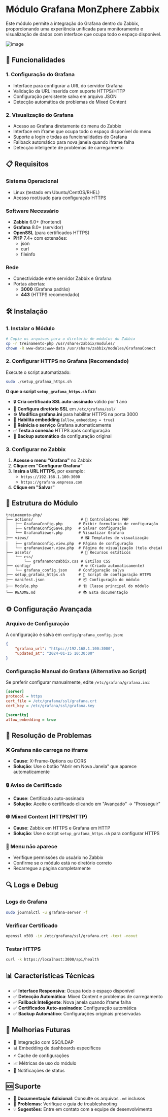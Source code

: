 # Módulo Grafana MonZphere Zabbix

Este módulo permite a integração do Grafana dentro do Zabbix, proporcionando uma experiência unificada para monitoramento e visualização de dados com interface que ocupa todo o espaço disponível.

![image](https://github.com/user-attachments/assets/2e679b97-8006-4e72-a4aa-c4c8c135ca79)


## 🚀 Funcionalidades

### 1. Configuração do Grafana
- Interface para configurar a URL do servidor Grafana
- Validação da URL inserida com suporte HTTPS/HTTP
- Configuração persistente salva em arquivo JSON
- Detecção automática de problemas de Mixed Content

### 2. Visualização do Grafana
- Acesso ao Grafana diretamente do menu do Zabbix
- Interface em iframe que ocupa todo o espaço disponível do menu
- Suporte a login e todas as funcionalidades do Grafana
- Fallback automático para nova janela quando iframe falha
- Detecção inteligente de problemas de carregamento

## 📋 Requisitos

### Sistema Operacional
- Linux (testado em Ubuntu/CentOS/RHEL)
- Acesso root/sudo para configuração HTTPS

### Software Necessário
- **Zabbix** 6.0+ (frontend)
- **Grafana** 8.0+ (servidor)
- **OpenSSL** (para certificados HTTPS)
- **PHP** 7.4+ com extensões:
  - json
  - curl
  - fileinfo

### Rede
- Conectividade entre servidor Zabbix e Grafana
- Portas abertas:
  - **3000** (Grafana padrão)
  - **443** (HTTPS recomendado)

## 🛠️ Instalação

### 1. Instalar o Módulo
```bash
# Copie os arquivos para o diretório de módulos do Zabbix
cp -r treinamento-php /usr/share/zabbix/modules/
chown -R www-data:www-data /usr/share/zabbix/modules/GrafanaConect
```

### 2. Configurar HTTPS no Grafana (Recomendado)
Execute o script automatizado:
```bash
sudo ./setup_grafana_https.sh
```

**O que o script `setup_grafana_https.sh` faz:**
- 🔒 **Cria certificado SSL auto-assinado** válido por 1 ano
- 📁 **Configura diretório SSL** em `/etc/grafana/ssl/`
- ⚙️ **Modifica grafana.ini** para habilitar HTTPS na porta 3000
- 🔧 **Habilita embedding** (`allow_embedding = true`)
- 🔄 **Reinicia o serviço** Grafana automaticamente
- ✅ **Testa a conexão** HTTPS após configuração
- 💾 **Backup automático** da configuração original

### 3. Configurar no Zabbix
1. **Acesse o menu "Grafana"** no Zabbix
2. **Clique em "Configurar Grafana"**
3. **Insira a URL HTTPS**, por exemplo:
   - `https://192.168.1.100:3000`
   - `https://grafana.empresa.com`
4. **Clique em "Salvar"**

## 📁 Estrutura do Módulo

```
treinamento-php/
├── actions/                     # 🎯 Controladores PHP
│   ├── GrafanaConfig.php       # Exibir formulário de configuração
│   ├── GrafanaConfigSave.php   # Salvar configuração
│   └── GrafanaViewer.php       # Visualizar Grafana
├── views/                       # 🖼️ Templates de visualização  
│   ├── grafanaconfig.view.php  # Página de configuração
│   └── grafanaviewer.view.php  # Página de visualização (tela cheia)
├── assets/                      # 🎨 Recursos estáticos
│   └── css/
│       └── grafanamonzabbix.css # Estilos CSS
├── config/                      # ⚙️ (Criado automaticamente)
│   └── grafana_config.json     # Configuração salva
├── setup_grafana_https.sh      # 🔧 Script de configuração HTTPS
├── manifest.json               # 📦 Configuração do módulo
├── Module.php                  # 🏗️ Classe principal do módulo
└── README.md                   # 📚 Esta documentação
```

## ⚙️ Configuração Avançada

### Arquivo de Configuração
A configuração é salva em `config/grafana_config.json`:
```json
{
    "grafana_url": "https://192.168.1.100:3000",
    "updated_at": "2024-01-15 10:30:00"
}
```

### Configuração Manual do Grafana (Alternativa ao Script)
Se preferir configurar manualmente, edite `/etc/grafana/grafana.ini`:
```ini
[server]
protocol = https
cert_file = /etc/grafana/ssl/grafana.crt
cert_key = /etc/grafana/ssl/grafana.key

[security]
allow_embedding = true
```

## 🚨 Resolução de Problemas

### ❌ Grafana não carrega no iframe
- **Cause**: X-Frame-Options ou CORS
- **Solução**: Use o botão "Abrir em Nova Janela" que aparece automaticamente

### 🔒 Aviso de Certificado
- **Cause**: Certificado auto-assinado
- **Solução**: Aceite o certificado clicando em "Avançado" → "Prosseguir"

### 🌐 Mixed Content (HTTPS/HTTP)
- **Cause**: Zabbix em HTTPS e Grafana em HTTP
- **Solução**: Use o script `setup_grafana_https.sh` para configurar HTTPS

### 📱 Menu não aparece
- Verifique permissões do usuário no Zabbix
- Confirme se o módulo está no diretório correto
- Recarregue a página completamente

## 🔍 Logs e Debug

### Logs do Grafana
```bash
sudo journalctl -u grafana-server -f
```

### Verificar Certificado
```bash
openssl x509 -in /etc/grafana/ssl/grafana.crt -text -noout
```

### Testar HTTPS
```bash
curl -k https://localhost:3000/api/health
```

## 📊 Características Técnicas

- ✅ **Interface Responsiva**: Ocupa todo o espaço disponível
- ✅ **Detecção Automática**: Mixed Content e problemas de carregamento  
- ✅ **Fallback Inteligente**: Nova janela quando iframe falha
- ✅ **Certificados Auto-assinados**: Configuração automática
- ✅ **Backup Automático**: Configurações originais preservadas

## 🔮 Melhorias Futuras

- 🔐 Integração com SSO/LDAP
- 📊 Embedding de dashboards específicos
- ⚡ Cache de configurações
- 📈 Métricas de uso do módulo
- 🔔 Notificações de status

## 🆘 Suporte

- 📖 **Documentação Adicional**: Consulte os arquivos `.md` inclusos
- 🐛 **Problemas**: Verifique o guia de troubleshooting
- 💡 **Sugestões**: Entre em contato com a equipe de desenvolvimento 
